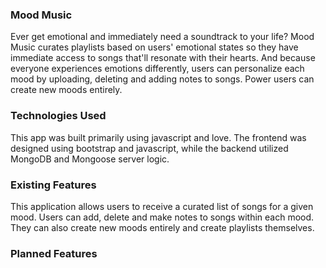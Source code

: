 ###  Mood Music 

Ever get emotional and immediately need a soundtrack to your life? Mood Music curates playlists based on users' emotional states so they have immediate access to songs that'll resonate with their hearts. And because everyone experiences emotions differently, users can personalize each mood by uploading, deleting and adding notes to songs. Power users can create new moods entirely. 

### Technologies Used 

This app was built primarily using javascript and love. The frontend was designed using bootstrap and javascript, while the backend utilized MongoDB and Mongoose server logic. 

### Existing Features 

This application allows users to receive a curated list of songs for a given mood. Users can add, delete and make notes to songs within each mood. They can also create new moods entirely and create playlists themselves. 

### Planned Features 

